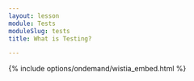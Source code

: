 ```yaml
---
layout: lesson
module: Tests
moduleSlug: tests
title: What is Testing?

---
```


{% include options/ondemand/wistia_embed.html %}
